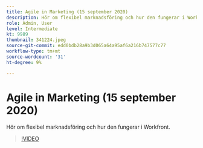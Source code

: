 ```yaml
---
title: Agile in Marketing (15 september 2020)
description: Hör om flexibel marknadsföring och hur den fungerar i Workfront. (Mellan 60 och 160 tecken)
role: Admin, User
level: Intermediate
kt: 9989
thumbnail: 341224.jpeg
source-git-commit: edd0bdb28a9b3d065a64a95af6a216b747577c77
workflow-type: tm+mt
source-wordcount: '31'
ht-degree: 9%

---
```


# Agile in Marketing (15 september 2020)

Hör om flexibel marknadsföring och hur den fungerar i Workfront.

>[!VIDEO](https://video.tv.adobe.com/v/341224/?quality=12&learn=on)
